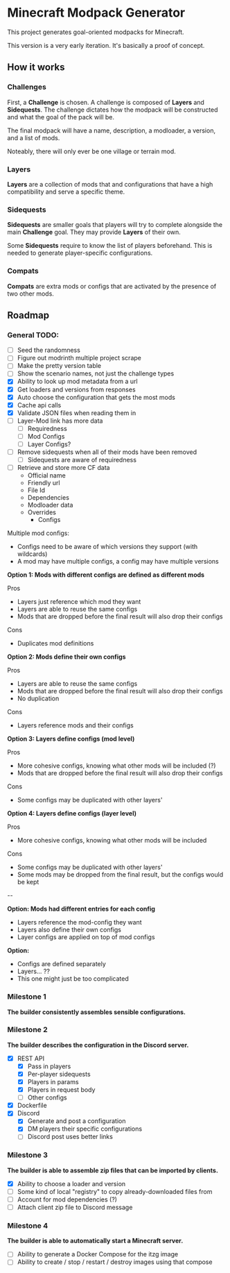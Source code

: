 # Minecraft Modpack Generator

This project generates goal-oriented modpacks for Minecraft.

This version is a very early iteration. It's basically a proof of concept.

## How it works
### Challenges
First, a **Challenge** is chosen. A challenge is composed of **Layers** and **Sidequests**.
The challenge dictates how the modpack will be constructed and what the goal of the pack will be.

The final modpack will have a name, description, a modloader, a version, and a list of mods.

Noteably, there will only ever be one village or terrain mod.

### Layers
**Layers** are a collection of mods that and configurations that have a high compatibility and serve a specific theme.

### Sidequests
**Sidequests** are smaller goals that players will try to complete alongside the main **Challenge** goal.
They may provide **Layers** of their own.

Some **Sidequests** require to know the list of players beforehand.
This is needed to generate player-specific configurations.

### Compats
**Compats** are extra mods or configs that are activated by the presence of two other mods.

## Roadmap

### General TODO:
- [ ] Seed the randomness
- [ ] Figure out modrinth multiple project scrape
- [ ] Make the pretty version table
- [ ] Show the scenario names, not just the challenge types
- [x] Ability to look up mod metadata from a url
- [x] Get loaders and versions from responses
- [x] Auto choose the configuration that gets the most mods
- [x] Cache api calls
- [x] Validate JSON files when reading them in
- [ ] Layer-Mod link has more data
  - [ ] Requiredness
  - [ ] Mod Configs
  - [ ] Layer Configs?
- [ ] Remove sidequests when all of their mods have been removed
  - [ ] Sidequests are aware of requiredness
- [ ] Retrieve and store more CF data
  - Official name
  - Friendly url
  - File Id
  - Dependencies
  - Modloader data
  - Overrides
    - Configs





Multiple mod configs:
- Configs need to be aware of which versions they support (with wildcards)
- A mod may have multiple configs, a config may have multiple versions


**Option 1: Mods with different configs are defined as different mods**

Pros
+ Layers just reference which mod they want
+ Layers are able to reuse the same configs
+ Mods that are dropped before the final result will also drop their configs

Cons
- Duplicates mod definitions

**Option 2: Mods define their own configs**

Pros
+ Layers are able to reuse the same configs
+ Mods that are dropped before the final result will also drop their configs
+ No duplication

Cons
- Layers reference mods and their configs

**Option 3: Layers define configs (mod level)**

Pros
+ More cohesive configs, knowing what other mods will be included (?)
+ Mods that are dropped before the final result will also drop their configs

Cons
- Some configs may be duplicated with other layers'


**Option 4: Layers define configs (layer level)**

Pros
+ More cohesive configs, knowing what other mods will be included

Cons
- Some configs may be duplicated with other layers'
- Some mods may be dropped from the final result, but the configs would be kept

--

**Option: Mods had different entries for each config**
- Layers reference the mod-config they want
- Layers also define their own configs
- Layer configs are applied on top of mod configs

**Option:**
- Configs are defined separately
- Layers... ??
- This one might just be too complicated






### Milestone 1
**The builder consistently assembles sensible configurations.**

### Milestone 2
**The builder describes the configuration in the Discord server.**
- [x] REST API
  - [x] Pass in players
  - [x] Per-player sidequests
  - [x] Players in params
  - [x] Players in request body
  - [ ] Other configs
- [x] Dockerfile
- [x] Discord
  - [x] Generate and post a configuration
  - [x] DM players their specific configurations
  - [ ] Discord post uses better links

### Milestone 3
**The builder is able to assemble zip files that can be imported by clients.**
- [x] Ability to choose a loader and version
- [ ] Some kind of local "registry" to copy already-downloaded files from
- [ ] Account for mod dependencies (?)
- [ ] Attach client zip file to Discord message

### Milestone 4
**The builder is able to automatically start a Minecraft server.**
- [ ] Ability to generate a Docker Compose for the itzg image
- [ ] Ability to create / stop / restart / destroy images using that compose
